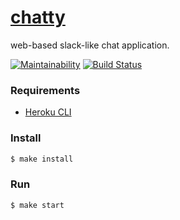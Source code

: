 # [chatty](https://chatty-adenisov.herokuapp.com/)

web-based slack-like chat application.

[![Maintainability](https://api.codeclimate.com/v1/badges/dad667874c06326ce10d/maintainability)](https://codeclimate.com/github/adenisovgit/chatty/maintainability)
[![Build Status](https://travis-ci.org/adenisovgit/chatty.svg?branch=master)](https://travis-ci.org/adenisovgit/chatty)


### Requirements

* [Heroku CLI](https://devcenter.heroku.com/articles/heroku-cli)

### Install

```sh
$ make install
```

### Run

```sh
$ make start
```
